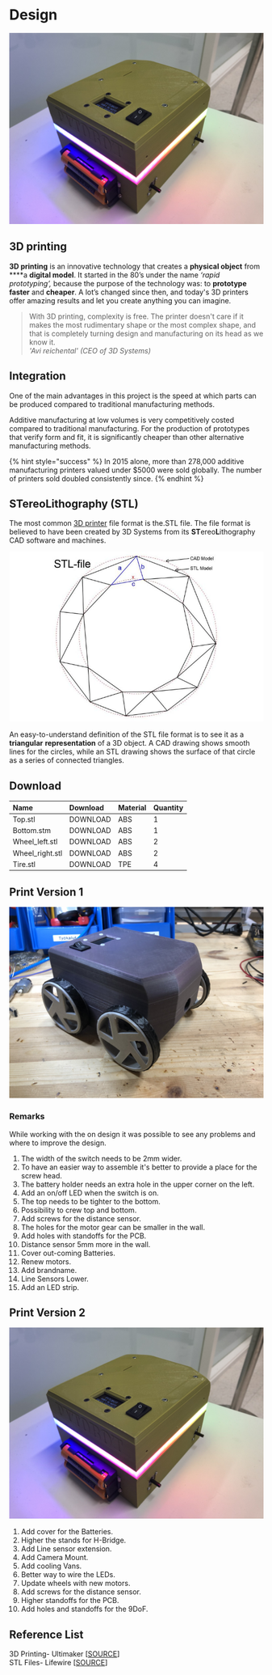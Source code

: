 # Design

![](../.gitbook/assets/img_1064-copy.jpeg)

## 3D printing

**3D printing** is an innovative technology that creates a **physical object** from ****a **digital model**. It started in the 80’s under the name _‘rapid prototyping’,_  because the purpose of the technology was: to **prototype** **faster** and **cheaper**. A lot’s changed since then, and today's 3D printers offer amazing results and let you create anything you can imagine.

> With 3D printing, complexity is free. The printer doesn't care if it makes the most rudimentary shape or the most complex shape, and that is completely turning design and manufacturing on its head as we know it.  
> _'Avi reichental' \(CEO of 3D Systems\)_

## Integration

One of the main advantages in this project is the speed at which parts can be produced compared to traditional manufacturing methods.

Additive manufacturing at low volumes is very competitively costed compared to traditional manufacturing. For the production of prototypes that verify form and fit, it is significantly cheaper than other alternative manufacturing methods.

{% hint style="success" %}
In 2015 alone, more than 278,000 additive manufacturing printers valued under $5000 were sold globally. The number of printers sold doubled consistently since.
{% endhint %}

## **ST**ereo**L**ithography \(STL\)

The most common [3D printer](https://www.lifewire.com/3d-printers-ratings-2265) file format is the.STL file. The file format is believed to have been created by 3D Systems from its **ST**ereo**L**ithography CAD software and machines.

![](../.gitbook/assets/cadvsstl-5c814ba746e0fb00018bd92e.jpg)

An easy-to-understand definition of the STL file format is to see it as a **triangular** **representation** of a 3D object. A CAD drawing shows smooth lines for the circles, while an STL drawing shows the surface of that circle as a series of connected triangles.

## Download

| Name  | Download | Material | Quantity  |
| :--- | :--- | :--- | :--- |
| Top.stl | DOWNLOAD | ABS | 1 |
| Bottom.stm | DOWNLOAD | ABS | 1 |
| Wheel\_left.stl | DOWNLOAD | ABS | 2 |
| Wheel\_right.stl | DOWNLOAD | ABS | 2 |
| Tire.stl | DOWNLOAD | TPE | 4 |

## Print Version 1

![](../.gitbook/assets/pytobot_02.jpg)

### Remarks

While working with the on design it was possible to see any problems and where to improve the design.

1. The width of the switch needs to be 2mm wider.
2. To have an easier way to assemble it's better to provide a place for the screw head.
3. The battery holder needs an extra hole in the upper corner on the left. 
4. Add an on/off LED when the switch is on. 
5. The top needs to be tighter to the bottom.
6. Possibility to crew top and bottom. 
7. Add screws for the distance sensor.
8. The holes for the motor gear can be smaller in the wall. 
9. Add holes with standoffs for the PCB.
10. Distance sensor 5mm more in the wall.
11. Cover out-coming Batteries.
12. Renew motors.
13. Add brandname.
14. Line Sensors Lower.
15. Add an LED strip.

## Print Version 2

![](../.gitbook/assets/img_1064-copy.jpeg)

1. Add cover for the Batteries.
2. Higher the stands for H-Bridge.
3. Add Line sensor extension.
4. Add Camera Mount.
5. Add cooling Vans.
6. Better way to wire the LEDs.
7. Update wheels with new motors.
8. Add screws for the distance sensor.
9. Higher standoffs for the PCB.
10. Add holes and standoffs for the 9DoF.



## Reference List

3D Printing- Ultimaker \[[SOURCE](https://ultimaker.com/en/explore/what-is-3d-printing)\]  
STL Files- Lifewire \[[SOURCE](https://www.lifewire.com/stl-files-2255)\]



